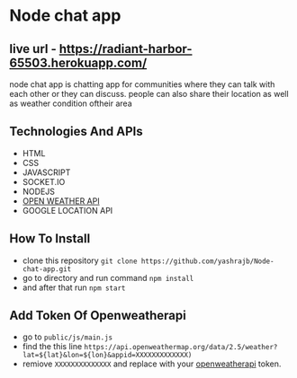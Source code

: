 # Node chat app

live url - https://radiant-harbor-65503.herokuapp.com/
---
node chat app is chatting app for communities where they can talk with each other or they can discuss. people can also share their location as well as weather condition oftheir area

## Technologies And APIs
- HTML
- CSS
- JAVASCRIPT
- SOCKET.IO
- NODEJS
- [OPEN WEATHER API](https://openweathermap.org/api)
- GOOGLE LOCATION API
 
## How To Install

- clone this repository `git clone https://github.com/yashrajb/Node-chat-app.git`
- go to directory and run command `npm install`
- and after that run `npm start` 

## Add Token Of Openweatherapi

- go to `public/js/main.js`
- find the this line `https://api.openweathermap.org/data/2.5/weather?lat=${lat}&lon=${lon}&appid=XXXXXXXXXXXXX)`
- remiove `XXXXXXXXXXXXXX` and replace with your [openweatherapi](https://openweathermap.org/api) token.
